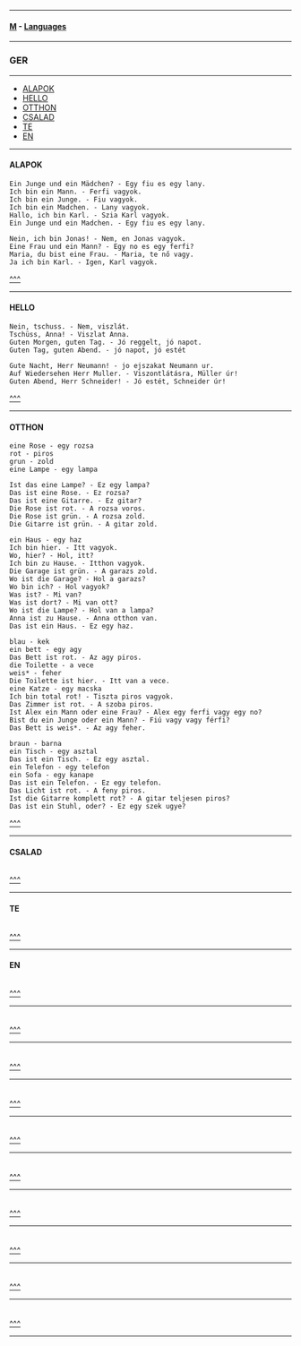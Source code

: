 
---

#### [M](https://github.com/ttltrk/TTT/blob/master/menu.md) - [Languages](https://github.com/ttltrk/TTT/blob/master/LAN/LAN.md)

---

### GER

---

- [ALAPOK](#ALAPOK)
- [HELLO](#HELLO)
- [OTTHON](#OTTHON)
- [CSALAD](#CSALAD)
- [TE](#TE)
- [EN](#EN)

---

#### ALAPOK

```
Ein Junge und ein Mädchen? - Egy fiu es egy lany.
Ich bin ein Mann. - Ferfi vagyok.
Ich bin ein Junge. - Fiu vagyok.
Ich bin ein Madchen. - Lany vagyok.
Hallo, ich bin Karl. - Szia Karl vagyok.
Ein Junge und ein Madchen. - Egy fiu es egy lany.
```

```
Nein, ich bin Jonas! - Nem, en Jonas vagyok.
Eine Frau und ein Mann? - Egy no es egy ferfi?
Maria, du bist eine Frau. - Maria, te nő vagy.
Ja ich bin Karl. - Igen, Karl vagyok.
```

[^^^](#GER)

---

#### HELLO

```
Nein, tschuss. - Nem, viszlát.
Tschüss, Anna! - Viszlat Anna.
Guten Morgen, guten Tag. - Jó reggelt, jó napot.
Guten Tag, guten Abend. - jó napot, jó estét
```

```
Gute Nacht, Herr Neumann! - jo ejszakat Neumann ur.
Auf Wiedersehen Herr Muller. - Viszontlátásra, Müller úr!
Guten Abend, Herr Schneider! - Jó estét, Schneider úr!
```

[^^^](#GER)

---

#### OTTHON

```
eine Rose - egy rozsa
rot - piros
grun - zold
eine Lampe - egy lampa

Ist das eine Lampe? - Ez egy lampa?
Das ist eine Rose. - Ez rozsa?
Das ist eine Gitarre. - Ez gitar?
Die Rose ist rot. - A rozsa voros.
Die Rose ist grün. - A rozsa zold.
Die Gitarre ist grün. - A gitar zold.
```

```
ein Haus - egy haz
Ich bin hier. - Itt vagyok.
Wo, hier? - Hol, itt?
Ich bin zu Hause. - Itthon vagyok.
Die Garage ist grün. - A garazs zold.
Wo ist die Garage? - Hol a garazs?
Wo bin ich? - Hol vagyok?
Was ist? - Mi van?
Was ist dort? - Mi van ott?
Wo ist die Lampe? - Hol van a lampa?
Anna ist zu Hause. - Anna otthon van.
Das ist ein Haus. - Ez egy haz.
```

```
blau - kek
ein bett - egy agy
Das Bett ist rot. - Az agy piros.
die Toilette - a vece
weis* - feher
Die Toilette ist hier. - Itt van a vece.
eine Katze - egy macska
Ich bin total rot! - Tiszta piros vagyok.
Das Zimmer ist rot. - A szoba piros.
Ist Alex ein Mann oder eine Frau? - Alex egy ferfi vagy egy no?
Bist du ein Junge oder ein Mann? - Fiú vagy vagy férfi?
Das Bett is weis*. - Az agy feher.
```

```
braun - barna
ein Tisch - egy asztal
Das ist ein Tisch. - Ez egy asztal.
ein Telefon - egy telefon
ein Sofa - egy kanape
Das ist ein Telefon. - Ez egy telefon.
Das Licht ist rot. - A feny piros.
Ist die Gitarre komplett rot? - A gitar teljesen piros?
Das ist ein Stuhl, oder? - Ez egy szek ugye?
```

[^^^](#GER)

---

#### CSALAD

```

```

[^^^](#GER)

---

#### TE

```

```

[^^^](#GER)

---

#### EN

```

```

[^^^](#GER)

---

####

```

```

[^^^](#GER)

---

####

```

```

[^^^](#GER)

---

####

```

```

[^^^](#GER)

---

####

```

```

[^^^](#GER)

---

####

```

```

[^^^](#GER)

---

####

```

```

[^^^](#GER)

---

####

```

```

[^^^](#GER)

---

####

```

```

[^^^](#GER)

---

####

```

```

[^^^](#GER)

---
